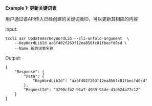 **Example 1: 更新关键词表**

用户通过该API传入已经创建的关键词表ID，可以更新其相应的内容

Input: 

```
tccli asr UpdateAsrKeyWordLib --cli-unfold-argument  \
    --KeyWordLibId aa6f402f263f12ea856fc81fbecfd0sd \
    --Name 新的词表名称
```

Output: 
```
{
    "Response": {
        "Data": {
            "KeyWordLibId": "aa6f402f263f12ea856fc81fbecfd0sd"
        },
        "RequestId": "3290cfb2-91a7-4989-91de-d1d624a77c12"
    }
}
```

